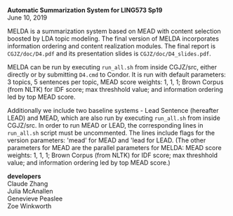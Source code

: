 **Automatic Summarization System for LING573 Sp19**<br>
June 10, 2019

MELDA is a summarization system based on MEAD with content selection boosted by LDA topic modeling. The final version of MELDA incorporates information ordering and content realization modules. The final report is `CGJZ/doc/D4.pdf` and its presentation slides is `CGJZ/doc/D4_slides.pdf`.

MELDA can be run by executing `run_all.sh` from inside CGJZ/src, either directly or by submitting `D4.cmd` to Condor. 
It is run with default parameters: 3 topics, 5 sentences per topic, MEAD score weights: 1, 1, 1; Brown Corpus (from NLTK) for IDF score; max threshhold value; and information ordering led by top MEAD score.

Additionally we include two baseline systems - Lead Sentence (hereafter LEAD) and MEAD, which are also run by executing `run_all.sh` from inside CGJZ/src. In order to run MEAD or LEAD, the corresponding lines in `run_all.sh` script must be uncommented. The lines include flags for the version parameters: 'mead' for MEAD and 'lead for LEAD. (The other parameters for MEAD are the parallel parameters for MELDA: MEAD score weights: 1, 1, 1; Brown Corpus (from NLTK) for IDF score; max threshhold value; and information ordering led by top MEAD score.)


**developers**<br>
Claude Zhang<br>
Julia McAnallen<br>
Genevieve Peaslee<br>
Zoe Winkworth<br>

